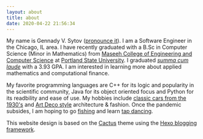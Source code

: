 ```yaml
---
layout: about
title: about
date: 2020-04-22 21:56:34
---
```

My name is Gennady V. Sytov ([pronounce it](https://www.name-coach.com/gennadii-sytov)). I am a Software Engineer in the Chicago, IL area. I have recently graduated with a B.Sc in Computer Science (Minor in Mathematics) from [ Maseeh College of Engineering and Computer Science](https://www.pdx.edu/cecs/home) at [Portland State University](https://www.pdx.edu/). I graduated [*summa cum laude*](https://www.pdx.edu/commencement/order-cap-gown-regalia) with a 3.93 GPA. I am interested in learning more about applied mathematics and computational finance.

My favorite programming languages are C++ for its logic and popularity in the scientific community, Java for its object oriented focus and Python for its readbility and ease of use. My hobbies include [classic cars from the 1930's](https://digitalcollections.detroitpubliclibrary.org/islandora/object/islandora%3A153397) and [Art Deco style](https://en.wikipedia.org/wiki/Art_Deco) architecture & fashion. Once the pandemic subsides, I am hoping to go [fishing](https://www.ifishillinois.org/) and learn [tap dancing](https://www.youtube.com/watch?v=mAB12aeI6nA).

This website design is based on the [Cactus](https://probberechts.github.io/hexo-theme-cactus/) theme using the [Hexo blogging framework](https://hexo.io/).